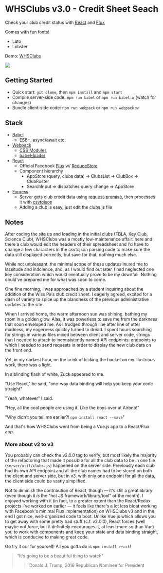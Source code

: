 # WHSClubs v3.0 - Credit Sheet Seach
Check your club credit status with [React](https://facebook.github.io/react/) and [Flux](https://github.com/facebook/flux/)

Comes with fun fonts!
* Lato
* Lobster

Demo: [WHSClubs](http://whsclubs.herokuapp.com)

<img src="https://i.imgur.com/GvkrgCx.png">

## Getting Started
* Quick start: `git clone`, then `npm install` and `npm start`
* Compile server-side code: `npm run babel` or `npm run babel:w` (watch for changes)
* Bundle client-side code: `npm run webpack` or `npm run webpack:w`

## Stack
* [Babel](https://babeljs.io/)
  * ES6+, async/await etc.
* [Webpack](https://webpack.github.io/)
  * [CSS Modules](https://github.com/css-modules/css-modules)
  * [babel-loader](https://github.com/babel/babel-loader)
* [React](https://facebook.github.io/react/)
  * Official Facebook [Flux](https://github.com/facebook/flux/) w/ [ReduceStore](https://facebook.github.io/flux/docs/flux-utils.html)
  * Component hierarchy
    * AppStore (query, clubs data) => ClubsList => ClubBox => ClubRoster
    * SearchInput => dispatches query change => AppStore
* [Express](http://expressjs.com/)
  * Server gets club credit data using [request-promise](https://github.com/request/request-promise), then processes it with [csvtojson](https://www.npmjs.com/package/csvtojson)
  * Adding a club is easy, just edit the clubs.js file

## Notes
After coding the site up and loading in the initial clubs (FBLA, Key Club,
Science Club), WHSClubs was a mostly low-maintenance affair:
here and there a club would edit the headers of
their spreadsheet and I'd have to change a few characters in the csvtojson
parsing code to make sure the data still displayed correctly, but save for that,
nothing much else.

While not unpleasant, the minimal scope of these updates inured me to
lassitude and indolence, and, as I would find out later, I had neglected one key
consideration which would eventually prove to be my downfall. Nothing could've
prepared me for what was soon to come.

One fine morning, I was approached by a student inquiring about the addition of the
Wiss Pals club credit sheet. I eagerly agreed, excited for a dash of variety to spice up
the blandness of the previous administrative updates to the site.

When I arrived home, the warm afternoon sun was shining, bathing my room in a golden
glow. Alas, it was powerless to save me from the darkness that soon enveloped me.
As I trudged through line after line of
utter madness, my eagerness quickly turned to dread. I spent hours searching for
strings in various files mixed between client and server code, strings
that I needed to attach to inconsistently named API endpoints: endpoints to which I
needed to send requests in order to display the
new club data on the front end.

Yet, in my darkest hour, on the brink of kicking the bucket on my illustrious
work, there was a light.

In a blinding flash of white, Zuck appeared to me.

"Use React," he said, "one-way data binding will help you keep your code straight"

"Yeah, whatever" I said.

"Hey, all the cool people are using it. Like the boys over at Airbnb!"

"Why didn't you tell me earlier?! `npm install react --save`"

And that's how WHSClubs went from being a Vue.js app to a React/Flux app.

### More about v2 to v3
You probably can check the v2.0.0 tag to verify, but most likely the majority of the
refactoring
that made it possible for all the club data to be in one file
(`server/util/clubs.js`) happened on the server side. Previously each club
had its own API endpoint and all the club names had to be stored on both the client
and server side, but in v3, with only one endpoint for all the data, the client
side could be vastly simplified.

Not to diminish the contribution of React, though — it's still a great library
(even though it _is_ the "hot JS framework/library/tool" of the month).
I enjoyed working with it (in fact, to a greater extent than the React/Redux projects
I've worked on earlier — it feels like there's a lot less bloat working with Facebook's
minimal Flux implementation) on WHSClubs v3 and in the end I got nice, well-organized
code to boot. Unlike Vue.js which allows you to get away
with some pretty bad stuff (c.f. v2.0.0),
React forces (well maybe not _force_, but it definitely encourages it, at least more
so than Vue) you to work with components and keep your state and data binding straight,
which is conducive to making great code.

Go try it our for yourself! All you gotta do is `npm install react`!

> "It's going to be a beautiful thing to watch"
> > Donald J. Trump, 2016
> > Republican Nominee for President